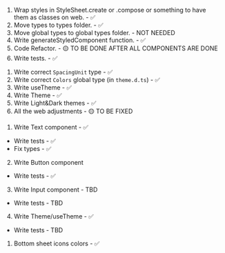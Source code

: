 1. Wrap styles in StyleSheet.create or .compose or something to have them as classes on web. - ✅
2. Move types to types folder. - ✅
3. Move global types to global types folder. - NOT NEEDED
4. Write generateStyledComponent function. - ✅
5. Code Refactor. - 🟡 TO BE DONE AFTER ALL COMPONENTS ARE DONE
6. Write tests. - ✅

<!-- Other -->

1. Write correct `SpacingUnit` type - ✅
2. Write correct `Colors` global type (in `theme.d.ts`) - ✅
3. Write useTheme - ✅
4. Write Theme - ✅
5. Write Light&Dark themes - ✅
6. All the web adjustments - 🟡 TO BE FIXED

<!-- Components -->

1. Write Text component - ✅

- Write tests - ✅
- Fix types - ✅

2. Write Button component

- Write tests - ✅

3. Write Input component - TBD

- Write tests - TBD

4. Write Theme/useTheme - ✅

- Write tests - TBD

<!-- To be fixed -->

1. Bottom sheet icons colors - ✅
